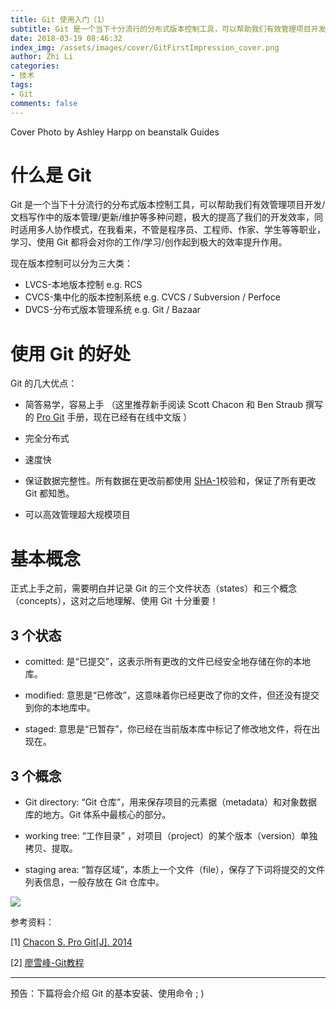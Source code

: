 ```yaml
---
title: Git 使用入门（1）
subtitle: Git 是一个当下十分流行的分布式版本控制工具，可以帮助我们有效管理项目开发/文档写作中的版本管理/更新/维护等多种问题，极大的提高了我们的开发效
date: 2018-03-19 08:46:32
index_img: /assets/images/cover/GitFirstImpression_cover.png
author: Zhi Li
categories:
- 技术
tags:
- Git
comments: false
---
```


Cover Photo by  Ashley Harpp on beanstalk Guides

# 什么是 Git

Git 是一个当下十分流行的分布式版本控制工具，可以帮助我们有效管理项目开发/文档写作中的版本管理/更新/维护等多种问题，极大的提高了我们的开发效率，同时适用多人协作模式，在我看来，不管是程序员、工程师、作家、学生等等职业，学习、使用 Git 都将会对你的工作/学习/创作起到极大的效率提升作用。

现在版本控制可以分为三大类：

* LVCS-本地版本控制 e.g. RCS
* CVCS-集中化的版本控制系统  e.g. CVCS / Subversion / Perfoce
* DVCS-分布式版本管理系统 e.g. Git / Bazaar

# 使用 Git 的好处

Git 的几大优点：

* 简答易学，容易上手 （这里推荐新手阅读 Scott Chacon 和 Ben Straub 撰写的 [Pro Git](https://git-scm.com/book/zh/v2) 手册，现在已经有在线中文版 ）

* 完全分布式

* 速度快

* 保证数据完整性。所有数据在更改前都使用 [SHA-1](https://baike.baidu.com/item/sha-1)校验和，保证了所有更改 Git 都知悉。

* 可以高效管理超大规模项目

# 基本概念

正式上手之前，需要明白并记录 Git 的三个文件状态（states）和三个概念（concepts），这对之后地理解、使用 Git 十分重要！

## 3 个状态

* comitted: 是“已提交”，这表示所有更改的文件已经安全地存储在你的本地库。

* modified: 意思是“已修改”，这意味着你已经更改了你的文件，但还没有提交到你的本地库中。

* staged: 意思是“已暂存”，你已经在当前版本库中标记了修改地文件，将在出现在。

## 3 个概念

* Git directory: “Git 仓库”，用来保存项目的元素据（metadata）和对象数据库的地方。Git 体系中最核心的部分。

* working tree: “工作目录” ，对项目（project）的某个版本（version）单独拷贝、提取。

* staging area: “暂存区域”，本质上一个文件（file），保存了下词将提交的文件列表信息，一般存放在 Git 仓库中。

![](https://cl.ly/261D2F3g2H1V/Image%202018-03-19%20at%2012.05.42%20PM.png)

参考资料：

[1] [Chacon S. Pro Git[J]. 2014](https://git-scm.com/book/en/v2)

[2] [廖雪峰-Git教程](https://www.liaoxuefeng.com/wiki/0013739516305929606dd18361248578c67b8067c8c017b000)

*** 

预告：下篇将会介绍 Git 的基本安装、使用命令 ; )


